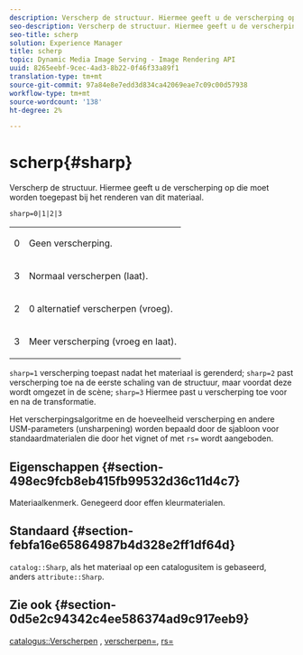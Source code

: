 ```yaml
---
description: Verscherp de structuur. Hiermee geeft u de verscherping op die moet worden toegepast bij het renderen van dit materiaal.
seo-description: Verscherp de structuur. Hiermee geeft u de verscherping op die moet worden toegepast bij het renderen van dit materiaal.
seo-title: scherp
solution: Experience Manager
title: scherp
topic: Dynamic Media Image Serving - Image Rendering API
uuid: 8265eebf-9cec-4ad3-8b22-0f46f33a89f1
translation-type: tm+mt
source-git-commit: 97a84e8e7edd3d834ca42069eae7c09c00d57938
workflow-type: tm+mt
source-wordcount: '138'
ht-degree: 2%

---
```



# scherp{#sharp}

Verscherp de structuur. Hiermee geeft u de verscherping op die moet worden toegepast bij het renderen van dit materiaal.

`sharp=0|1|2|3`

<table id="simpletable_04B4EAA7CE7D4ED48A61A50CD001388F"> 
 <tr class="strow"> 
  <td class="stentry"> <p>0 </p> </td> 
  <td class="stentry"> <p>Geen verscherping. </p> </td> 
 </tr> 
 <tr class="strow"> 
  <td class="stentry"> <p>3 </p> </td> 
  <td class="stentry"> <p>Normaal verscherpen (laat). </p> </td> 
 </tr> 
 <tr class="strow"> 
  <td class="stentry"> <p>2 </p> </td> 
  <td class="stentry"> <p>0 alternatief verscherpen (vroeg). </p> </td> 
 </tr> 
 <tr class="strow"> 
  <td class="stentry"> <p>3 </p> </td> 
  <td class="stentry"> <p>Meer verscherping (vroeg en laat). </p> </td> 
 </tr> 
</table>

`sharp=1` verscherping toepast nadat het materiaal is gerenderd;  `sharp=2` past verscherping toe na de eerste schaling van de structuur, maar voordat deze wordt omgezet in de scène;  `sharp=3` Hiermee past u verscherping toe voor en na de transformatie.

Het verscherpingsalgoritme en de hoeveelheid verscherping en andere USM-parameters (unsharpening) worden bepaald door de sjabloon voor standaardmaterialen die door het vignet of met `rs=` wordt aangeboden.

## Eigenschappen {#section-498ec9fcb8eb415fb99532d36c11d4c7}

Materiaalkenmerk. Genegeerd door effen kleurmaterialen.

## Standaard {#section-febfa16e65864987b4d328e2ff1df64d}

`catalog::Sharp`, als het materiaal op een catalogusitem is gebaseerd, anders  `attribute::Sharp`.

## Zie ook {#section-0d5e2c94342c4ee586374ad9c917eeb9}

[catalogus::Verscherpen](../../../../../ir-api/material-cat/image-rendering-api-ref/c-ir-material-catalog/c-ir-material-data-reference/r-ir-sharp-dataref.md#reference-f79a14bd52474dfd8495115d398a30d0) ,  [verscherpen=](../../../../../ir-api/http-protocol/image-rendering-api-ref/c-ir-http-protocol-ref/c-ir-http-protocol-command-reference/r-ir-http-sharpen.md#reference-13034d22d176483cb99ccafc2a4f6a6e),  [rs=](../../../../../ir-api/http-protocol/image-rendering-api-ref/c-ir-http-protocol-ref/c-ir-http-protocol-command-reference/r-ir-rs.md#reference-d20cefaaa6cd4f449d1591c87959b4cf)

